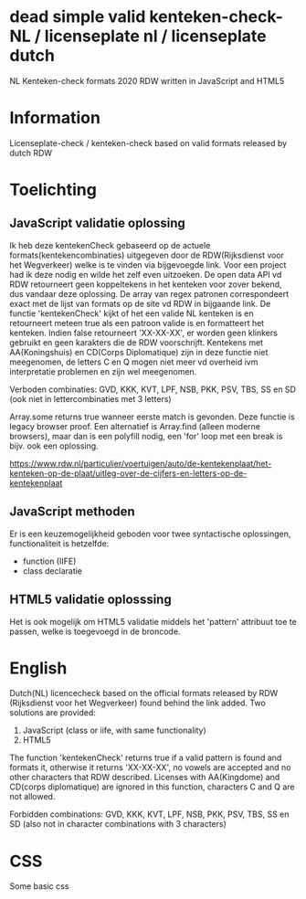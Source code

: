 # dead simple valid kenteken-check-NL / licenseplate nl / licenseplate dutch
NL Kenteken-check formats 2020 RDW written in JavaScript and HTML5

# Information

Licenseplate-check / kenteken-check based on valid formats released by dutch RDW

# Toelichting

## JavaScript validatie oplossing

Ik heb deze kentekenCheck gebaseerd op de actuele formats(kentekencombinaties) uitgegeven door de RDW(Rijksdienst voor het Wegverkeer) welke is te vinden via bijgevoegde link. Voor een project had ik deze nodig en wilde het zelf even uitzoeken. De open data API vd RDW 
retourneert geen koppeltekens in het kenteken voor zover bekend, dus vandaar deze oplossing.
De array van regex patronen correspondeert exact met de lijst van formats op de site vd RDW in bijgaande link.
De functie 'kentekenCheck' kijkt of het een valide NL kenteken is en retourneert meteen true als een patroon valide is en formatteert het kenteken. Indien false retourneert 'XX-XX-XX', er worden geen klinkers gebruikt en geen karakters die de RDW voorschrijft. Kentekens met AA(Koningshuis) en CD(Corps Diplomatique) zijn in deze functie niet meegenomen, de letters C en Q mogen niet meer vd overheid ivm interpretatie problemen en zijn wel meegenomen.

Verboden combinaties: GVD, KKK, KVT, LPF, NSB, PKK, PSV, TBS, SS en SD (ook niet in lettercombinaties met 3 letters)

Array.some returns true wanneer eerste match is gevonden. Deze functie is legacy browser proof.
Een alternatief is Array.find (alleen moderne browsers), maar dan is een polyfill nodig, een 'for' loop met een break is bijv. ook een oplossing. 

https://www.rdw.nl/particulier/voertuigen/auto/de-kentekenplaat/het-kenteken-op-de-plaat/uitleg-over-de-cijfers-en-letters-op-de-kentekenplaat

## JavaScript methoden

Er is een keuzemogelijkheid geboden voor twee syntactische oplossingen, functionaliteit is hetzelfde:
- function (IIFE) 
- class declaratie

## HTML5 validatie oplosssing

Het is ook mogelijk om HTML5 validatie middels het 'pattern' attribuut toe te passen, welke is toegevoegd in de broncode.

# English

Dutch(NL) licencecheck based on the official formats released by RDW (Rijksdienst voor het Wegverkeer) found behind the link added.
Two solutions are provided:

1. JavaScript (class or iife, with same functionality)
2. HTML5

The function 'kentekenCheck' returns true if a valid pattern is found and formats it, otherwise it returns 'XX-XX-XX', no vowels are accepted and no other characters that RDW described. Licenses with AA(Kingdome) and CD(corps diplomatique) are ignored in this function, characters C and Q are not allowed.

Forbidden combinations: GVD, KKK, KVT, LPF, NSB, PKK, PSV, TBS, SS en SD (also not in character combinations with 3 characters)

# CSS

Some basic css
